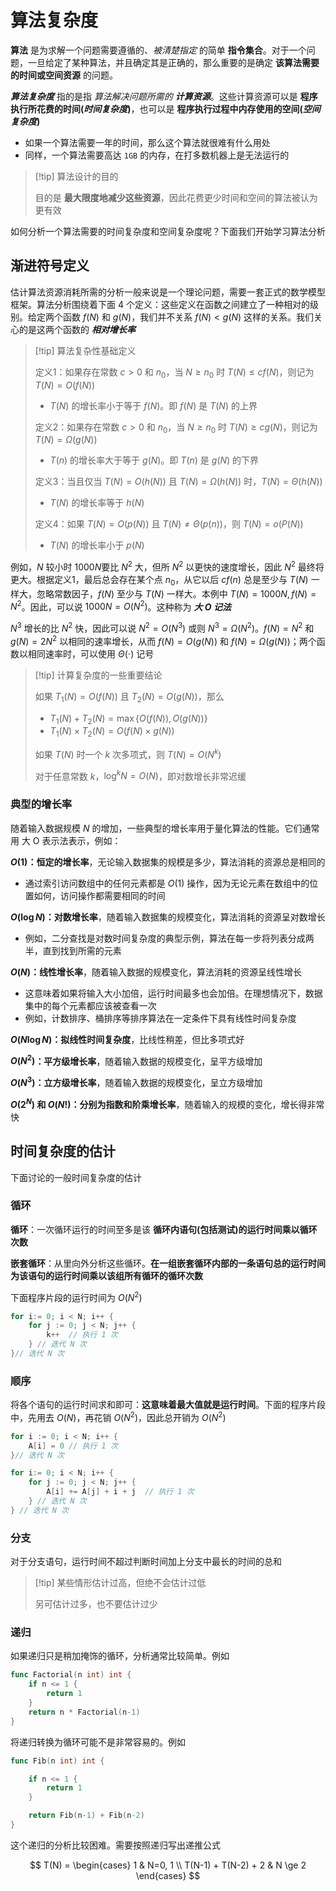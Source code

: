 # 算法复杂度

**算法** 是为求解一个问题需要遵循的、_被清楚指定_ 的简单 **指令集合**。对于一个问题，一旦给定了某种算法，并且确定其是正确的，那么重要的是确定 **该算法需要的时间或空间资源** 的问题。

**_算法复杂度_** 指的是指 _算法解决问题所需的 **计算资源**_。这些计算资源可以是 **程序执行所花费的时间(_时间复杂度_)**，也可以是 **程序执行过程中内存使用的空间(_空间复杂度_)**
+ 如果一个算法需要一年的时间，那么这个算法就很难有什么用处
+ 同样，一个算法需要高达 `1GB` 的内存，在打多数机器上是无法运行的

> [!tip] 算法设计的目的
> 
> 目的是 **最大限度地减少这些资源**，因此花费更少时间和空间的算法被认为更有效

如何分析一个算法需要的时间复杂度和空间复杂度呢？下面我们开始学习算法分析

## 渐进符号定义

估计算法资源消耗所需的分析一般来说是一个理论问题，需要一套正式的数学模型框架。算法分析围绕着下面 $4$ 个定义：这些定义在函数之间建立了一种相对的级别。给定两个函数 $f(N)$ 和 $g(N)$，我们并不关系 $f(N) \lt g(N)$ 这样的关系。我们关心的是这两个函数的 **_相对增长率_**

> [!tip] 算法复杂性基础定义 
> 
> 定义1：如果存在常数 $c \gt 0$ 和 $n_0$，当 $N \ge n_0$ 时 $T(N) \le cf(N)$，则记为 $T(N) = O(f(N))$
> + $T(N)$ 的增长率小于等于 $f(N)$。即 $f(N)$ 是 $T(N)$ 的上界
> 
> 定义2：如果存在常数 $c \gt 0$ 和 $n_0$，当 $N \ge n_0$ 时 $T(N) \ge cg(N)$，则记为 $T(N) = \Omega(g(N))$
> + $T(n)$ 的增长率大于等于 $g(N)$。即 $T(n)$ 是 $g(N)$ 的下界
> 
> 定义3：当且仅当 $T(N) = O(h(N))$ 且 $T(N) = \Omega(h(N))$ 时，$T(N) = \Theta(h(N))$
> + $T(N)$ 的增长率等于 $h(N)$
> 
> 定义4：如果 $T(N) = O(p(N))$ 且 $T(N) \ne \Theta(p(n))$，则 $T(N) = o(P(N))$
> + $T(N)$ 的增长率小于 $p(N)$

例如，$N$ 较小时 $1000N$要比 $N^2$ 大，但所 $N^2$ 以更快的速度增长，因此 $N^2$ 最终将更大。根据定义1，最后总会存在某个点 $n_0$，从它以后 $cf(n)$ 总是至少与 $T(N)$ 一样大，忽略常数因子，$f(N)$ 至少与 $T(N)$ 一样大。本例中 $T(N) = 1000N, f(N) = N^2$。因此，可以说 $1000N = O(N^2)$。这种称为 **_大 O 记法_**

$N^3$ 增长的比 $N^2$ 快，因此可以说 $N^2 = O(N^3)$ 或则 $N^3 = \Omega(N^2)$。$f(N)=N^2$ 和 $g(N)=2N^2$ 以相同的速率增长，从而 $f(N) = O(g(N))$ 和 $f(N) = \Omega(g(N))$；两个函数以相同速率时，可以使用 $\Theta(\cdot)$ 记号

> [!tip] 计算复杂度的一些重要结论
> 
> 如果 $T_1(N) = O(f(N))$ 且 $T_2(N) =O(g(N))$，那么
> + $T_1(N) + T_2(N) = \max\{O(f(N)), O(g(N))\}$
> + $T_1(N) \times T_2(N) = O(f(N) \times g(N))$
> 
> 如果 $T(N)$ 时一个 $k$ 次多项式，则 $T(N) = O(N^k)$
> 
> 对于任意常数 $k$，$\log^k N = O(N)$，即对数增长非常迟缓

### 典型的增长率

随着输入数据规模 $N$ 的增加，一些典型的增长率用于量化算法的性能。它们通常用 大 O 表示法表示，例如：

**$O(1)$：恒定的增长率**，无论输入数据集的规模是多少，算法消耗的资源总是相同的
+ 通过索引访问数组中的任何元素都是 $O(1)$ 操作，因为无论元素在数组中的位置如何，访问操作都需要相同的时间

**$O(\log N)$：对数增长率**，随着输入数据集的规模变化，算法消耗的资源呈对数增长
+ 例如，二分查找是对数时间复杂度的典型示例，算法在每一步将列表分成两半，直到找到所需的元素

**$O(N)$：线性增长率**，随着输入数据的规模变化，算法消耗的资源呈线性增长 
+ 这意味着如果将输入大小加倍，运行时间最多也会加倍。在理想情况下，数据集中的每个元素都应该被查看一次
+ 例如，计数排序、桶排序等排序算法在一定条件下具有线性时间复杂度

**$O(N \log N)$：拟线性时间复杂度**，比线性稍差，但比多项式好

**$O(N^2)$：平方级增长率**，随着输入数据的规模变化，呈平方级增加

**$O(N^3)$：立方级增长率**，随着输入数据的规模变化，呈立方级增加

**$O(2^N)$ 和 $O(N!)$：分别为指数和阶乘增长率**，随着输入的规模的变化，增长得非常快


## 时间复杂度的估计

下面讨论的一般时间复杂度的估计

### 循环

**循环**：一次循环运行的时间至多是该 **循环内语句(包括测试)的运行时间乘以循环次数**

**嵌套循环**：从里向外分析这些循环。**在一组嵌套循环内部的一条语句总的运行时间为该语句的运行时间乘以该组所有循环的循环次数**

下面程序片段的运行时间为 $O(N^2)$

```go
for i:= 0; i < N; i++ {
	for j := 0; j < N; j++ {
		k++  // 执行 1 次
	} // 迭代 N 次
}// 迭代 N 次
```

### 顺序

将各个语句的运行时间求和即可：**这意味着最大值就是运行时间**。下面的程序片段中，先用去 $O(N)$，再花销 $O(N^2)$，因此总开销为 $O(N^2)$

```go
for i := 0; i < N; i++ {
	A[i] = 0 // 执行 1 次
}// 迭代 N 次

for i:= 0; i < N; i++ {
	for j := 0; j < N; j++ {
		A[i] += A[j] + i + j  // 执行 1 次
	} // 迭代 N 次
} // 迭代 N 次
```

### 分支

对于分支语句，运行时间不超过判断时间加上分支中最长的时间的总和

> [!tip] 某些情形估计过高，但绝不会估计过低
> 
> 另可估计过多，也不要估计过少

### 递归

如果递归只是稍加掩饰的循环，分析通常比较简单。例如

```go
func Factorial(n int) int {
	if n <= 1 {
		return 1
	}
	return n * Factorial(n-1)
}
```

将递归转换为循环可能不是非常容易的。例如

```go
func Fib(n int) int {

	if n <= 1 {
		return 1
	}

	return Fib(n-1) + Fib(n-2)
}
```

这个递归的分析比较困难。需要按照递归写出递推公式

$$
T(N) = \begin{cases} 1 & N=0, 1 \\ T(N-1) + T(N-2) + 2 & N \ge 2 \end{cases}
$$
